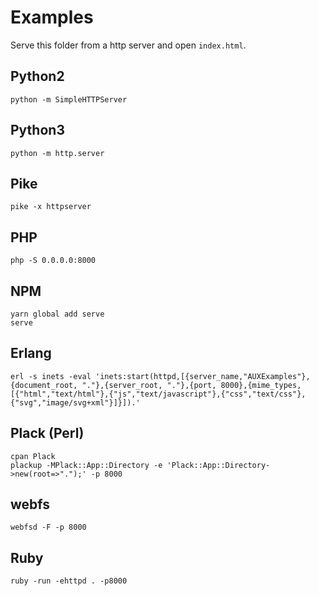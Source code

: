 # Examples

Serve this folder from a http server and open `index.html`.

## Python2
```
python -m SimpleHTTPServer
```

## Python3
```
python -m http.server
```

## Pike
 ```
 pike -x httpserver
 ```

## PHP
```
php -S 0.0.0.0:8000
```

## NPM
```
yarn global add serve
serve
```

## Erlang
```
erl -s inets -eval 'inets:start(httpd,[{server_name,"AUXExamples"},{document_root, "."},{server_root, "."},{port, 8000},{mime_types,[{"html","text/html"},{"js","text/javascript"},{"css","text/css"},{"svg","image/svg+xml"}]}]).'
```

## Plack (Perl)
```
cpan Plack
plackup -MPlack::App::Directory -e 'Plack::App::Directory->new(root=>".");' -p 8000
```

## webfs
```
webfsd -F -p 8000
```

## Ruby
```
ruby -run -ehttpd . -p8000
```
